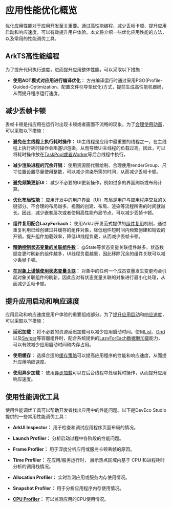 # 应用性能优化概览

优化应用性能对于应用开发至关重要。通过高性能编程、减少丢帧卡顿、提升应用启动和响应速度，可以有效提升用户体验。本文将介绍一些优化应用性能的方法，以及常用的性能调优工具。

## ArkTS高性能编程

为了提升代码执行速度，进而提升应用整体性能，可以采取以下措施：
- **使用AOT模式对应用进行编译优化：**
    方舟编译运行时通过采用PGO(Profile-Guided-Optimization，配置文件引导型优化)方式，提前生成高性能机器码，从而提升程序运行速度。
## 减少丢帧卡顿

丢帧卡顿是指应用在运行时出现卡顿或者画面不流畅的现象。为了[合理使用动画](reasonable-using-animation.md)，可以采取以下措施：

- **避免在主线程上执行耗时操作：**
  UI主线程是应用中最重要的线程之一，在主线程上执行耗时操作会阻塞UI渲染，从而导致UI主线程的负载过高。因此，可以将耗时操作放在[TaskPool或者Worker](../arkts-utils/taskpool-vs-worker.md)等后台线程中执行。
  
- **减少渲染进程的冗余开销：**
  使用资源图代替绘制、合理使用renderGroup、尺寸位置设置尽量使用整数，可以减少渲染所需的时间，从而减少丢帧卡顿。
  
- **避免频繁更新UI：**
  减少不必要的UI更新操作，例如过多的界面刷新或布局计算。
  
- **[优化布局性能](reduce-view-nesting-levels.md)：**
   应用开发中的用户界面（UI）布局是用户与应用程序交互的关键部分。不合理的布局越多，视图的创建、布局、渲染等流程所需的时间就越长。因此，减少嵌套层次或者使用高性能布局节点，可以减少丢帧卡顿。
  
- **组件复用配合LazyForEach：**
  使用ArkUI开发范式提供的[组件复用](component-recycle.md)机制，通过重复利用已经创建过并缓存的组件对象，降低组件短时间内频繁创建和销毁的开销，提升组件加载效率，降低UI线程负载，从而减少丢帧卡顿。
  
- **[精确控制状态变量的关联组件数](precisely-control-render-scope.md)：**
  @State等状态变量关联组件越多，状态数据变更时刷新的组件越多，UI线程负载越重，因此移除冗余的组件关联可以减少丢帧卡顿。
  
- **[在对象上谨慎使用状态变量关联](proper_state_management.md)：**
  对象中的任何一个成员变量发生变更均会引起对象关联组件的刷新，因此应对有状态变量关联的对象进行最小化处理，从而减少丢帧卡顿。
  
## 提升应用启动和响应速度

应用启动和响应速度是用户体验的重要组成部分。为了[提升应用启动](improve-application-cold-start-speed.md)和[响应速度](improve-application-response.md)，可以采取以下措施：

- **延迟加载：**
  将不必要的资源延迟加载可以减少应用启动时间。使用[List](../reference/apis-arkui/arkui-ts/ts-container-list.md)、[Grid](../reference/apis-arkui/arkui-ts/ts-container-grid.md)以及[Swiper](../reference/apis-arkui/arkui-ts/ts-container-swiper.md)等容器组件时，配合系统提供的[LazyForEach数据懒加载](../quick-start/arkts-rendering-control-lazyforeach.md)能力，可以有效减少应用启动时间和内存占用。
  
- **使用缓存：**
  选择合适的[缓存策略](list-perf-improvment.md#缓存列表项)可以提高应用程序的性能和响应速度，从而提升应用响应速度。
  
- **使用异步加载：**
  使用[异步加载](../arkts-utils/async-concurrency-overview.md)可以在后台线程中处理耗时操作，从而提升应用响应速度。

## 使用性能调优工具

使用性能调优工具可以帮助开发者找出应用中的性能问题。以下是DevEco Studio提供的一些常用性能调优工具：

- **ArkUI Inspector：**
  用于检查和调试应用程序页面布局的情况。
  
- **Launch Profiler：**
  分析启动过程中各阶段的性能问题。

- **Frame Profiler：**
  用于深度分析应用或服务卡顿丢帧的原因。
  
- **Time Profiler：**
  在应用/服务运行时， 展示热点区域内基于 CPU 和进程耗时分析的调用栈情况。
  
- **Allocation Profiler：**
  实时监测应用或服务内存使用情况。
  
- **Snapshot Profiler：**
  用于分析应用程序内存使用情况。
  
- **[CPU Profiler](application-performance-analysis.md)：**
  可以监测应用的CPU使用情况。